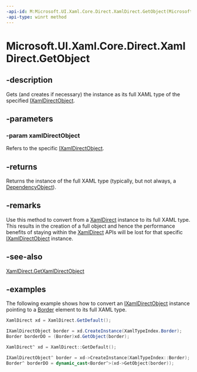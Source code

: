 ```yaml
---
-api-id: M:Microsoft.UI.Xaml.Core.Direct.XamlDirect.GetObject(Microsoft.UI.Xaml.Core.Direct.IXamlDirectObject)
-api-type: winrt method
---
```


<!-- Method syntax.
public object XamlDirect.GetObject(IXamlDirectObject xamlDirectObject)
-->

# Microsoft.UI.Xaml.Core.Direct.XamlDirect.GetObject

## -description
Gets (and creates if necessary) the instance as its full XAML type of the specified [IXamlDirectObject](ixamldirectobject.md). 

## -parameters
### -param xamlDirectObject
Refers to the specific [IXamlDirectObject](ixamldirectobject.md).

## -returns
Returns the instance of the full XAML type (typically, but not always, a [DependencyObject](../microsoft.ui.xaml/dependencyobject.md)).

## -remarks
Use this method to convert from a [XamlDirect](xamldirect.md) instance to its full XAML type. This results in the creation of a full object and hence the performance benefits of staying within the [XamlDirect](xamldirect.md) APIs will be lost for that specific [IXamlDirectObject](ixamldirectobject.md) instance.

## -see-also
[XamlDirect.GetXamlDirectObject](xamldirect_getxamldirectobject_197339041.md)

## -examples
The following example shows how to convert an [IXamlDirectObject](ixamldirectobject.md) instance pointing to a [Border](../microsoft.ui.xaml.controls/border.md) element to its full XAML type.

```C#
XamlDirect xd = XamlDirect.GetDefault();

IXamlDirectObject border = xd.CreateInstance(XamlTypeIndex.Border);
Border borderDO = (Border)xd.GetObject(border);
```

```CPP
XamlDirect^ xd = XamlDirect::GetDefault();

IXamlDirectObject^ border = xd->CreateInstance(XamlTypeIndex::Border);
Border^ borderDO = dynamic_cast<Border^>(xd->GetObject(border));
```

